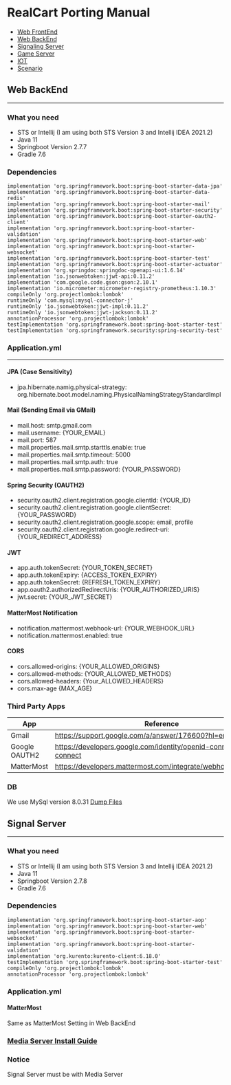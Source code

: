 # RealCart Porting Manual
- [Web FrontEnd](#web-frontend)
- [Web BackEnd](#web-backend)
- [Signaling Server](#signal-server)
- [Game Server](#game-server)
- [IOT](#iot)
- [Scenario](#https://lab.ssafy.com/s08-webmobile3-sub2/S08P12A403/-/blob/master/exec/%EC%8B%9C%EC%97%B0_%EC%8B%9C%EB%82%98%EB%A6%AC%EC%98%A4.png)
## Web BackEnd
---
### What you need
- STS or Intellij (I am using both STS Version 3 and Intellij IDEA 2021.2)
- Java 11
- Springboot Version 2.7.7
- Gradle 7.6

### Dependencies
	implementation 'org.springframework.boot:spring-boot-starter-data-jpa'
	implementation 'org.springframework.boot:spring-boot-starter-data-redis'
	implementation 'org.springframework.boot:spring-boot-starter-mail'
	implementation 'org.springframework.boot:spring-boot-starter-security'
	implementation 'org.springframework.boot:spring-boot-starter-oauth2-client'
	implementation 'org.springframework.boot:spring-boot-starter-validation'
	implementation 'org.springframework.boot:spring-boot-starter-web'
	implementation 'org.springframework.boot:spring-boot-starter-websocket'
	implementation 'org.springframework.boot:spring-boot-starter-test'
	implementation 'org.springframework.boot:spring-boot-starter-actuator'
	implementation 'org.springdoc:springdoc-openapi-ui:1.6.14'
	implementation 'io.jsonwebtoken:jjwt-api:0.11.2'
	implementation 'com.google.code.gson:gson:2.10.1'
	implementation 'io.micrometer:micrometer-registry-prometheus:1.10.3'
	compileOnly 'org.projectlombok:lombok'
	runtimeOnly 'com.mysql:mysql-connector-j'
	runtimeOnly 'io.jsonwebtoken:jjwt-impl:0.11.2'
	runtimeOnly 'io.jsonwebtoken:jjwt-jackson:0.11.2'
	annotationProcessor 'org.projectlombok:lombok'
	testImplementation 'org.springframework.boot:spring-boot-starter-test'
	testImplementation 'org.springframework.security:spring-security-test'

### Application.yml
---
#### JPA (Case Sensitivity)
- jpa.hibernate.namig.physical-strategy: org.hibernate.boot.model.naming.PhysicalNamingStrategyStandardImpl 
#### Mail (Sending Email via GMail)
- mail.host: smtp.gmail.com
- mail.username: {YOUR_EMAIL}
- mail.port: 587
- mail.properties.mail.smtp.starttls.enable: true
- mail.properties.mail.smtp.timeout: 5000
- mail.properties.mail.smtp.auth: true
- mail.properties.mail.smtp.password: {YOUR_PASSWORD}
#### Spring Security (OAUTH2)
- security.oauth2.client.registration.google.clientId: {YOUR_ID}
- security.oauth2.client.registration.google.clientSecret: {YOUR_PASSWORD}
- security.oauth2.client.registration.google.scope: email, profile
- security.oauth2.client.registration.google.redirect-uri: {YOUR_REDIRECT_ADDRESS}
#### JWT
- app.auth.tokenSecret: {YOUR_TOKEN_SECRET}
- app.auth.tokenExpiry: {ACCESS_TOKEN_EXPIRY}
- app.auth.tokenSecret: {REFRESH_TOKEN_EXPIRY}
- app.oauth2.authorizedRedirectUris: {YOUR_AUTHORIZED_URIS}
- jwt.secret: {YOUR_JWT_SECRET}
#### MatterMost Notification
- notification.mattermost.webhook-url: {YOUR_WEBHOOK_URL}
- notification.mattermost.enabled: true
#### CORS
- cors.allowed-origins: {YOUR_ALLOWED_ORIGINS}
- cors.allowed-methods: {YOUR_ALLOWED_METHODS}
- cors.allowed-headers: {Your_ALLOWED_HEADERS}
- cors.max-age {MAX_AGE}

### Third Party Apps
| App | Reference |
|-----|----|
|Gmail|https://support.google.com/a/answer/176600?hl=en|
|Google OAUTH2|https://developers.google.com/identity/openid-connect/openid-connect|
|MatterMost|https://developers.mattermost.com/integrate/webhooks/incoming|


### DB
We use MySql version 8.0.31
[Dump Files](https://lab.ssafy.com/s08-webmobile3-sub2/S08P12A403/-/tree/master/exec/Dump)

## Signal Server
---
### What you need
- STS or Intellij (I am using both STS Version 3 and Intellij IDEA 2021.2)
- Java 11
- Springboot Version 2.7.8
- Gradle 7.6

### Dependencies
	implementation 'org.springframework.boot:spring-boot-starter-aop'
	implementation 'org.springframework.boot:spring-boot-starter-web'
	implementation 'org.springframework.boot:spring-boot-starter-websocket'
	implementation 'org.springframework.boot:spring-boot-starter-validation'
	implementation 'org.kurento:kurento-client:6.18.0'
	testImplementation 'org.springframework.boot:spring-boot-starter-test'
	compileOnly 'org.projectlombok:lombok'
	annotationProcessor 'org.projectlombok:lombok'

### Application.yml
#### MatterMost
Same as MatterMost Setting in Web BackEnd

### [Media Server Install Guide](#https://doc-kurento.readthedocs.io/en/latest/user/installation.html)

### Notice
Signal Server must be with Media Server

